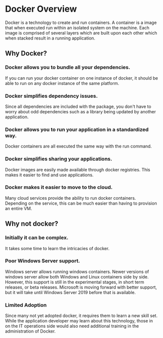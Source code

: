 # Docker Overview

Docker is a technology to create and run containers.  A container is a image that when executed run within an isolated system on the machine.  Each image is comprised of several layers which are built upon each other which when stacked result in a running application.

## Why Docker?

### Docker allows you to bundle all your dependencies.  

If you can run your docker container on one instance of docker, it should be able to run on any docker instance of the same platform.

### Docker simplifies dependency issues.

Since all dependencies are included with the package, you don't have to worry about odd dependencies such as a library being updated by another application.

### Docker allows you to run your application in a standardized way.  

Docker containers are all executed the same way with the run command.

### Docker simplifies sharing your applications.

Docker images are easily made available through docker registries.  This makes it easier to find and use applications.

### Docker makes it easier to move to the cloud.

Many cloud services provide the ability to run docker containers.  Depending on the service, this can be much easier than having to provision an entire VM.

## Why not docker?

### Initially it can be complex.
It takes some time to learn the intricacies of docker.

### Poor Windows Server support.

Windows server allows running windows containers.  Newer versions of windows server allow both Windows and Linux containers side by side.  However, this support is still in the experimental stages, in short term releases, or beta releases.  Microsoft is moving forward with better support, but it will take until Windows Server 2019 before that is available.

### Limited Adoption

Since many not yet adopted docker, it requires them to learn a new skill set.  While the application developer may learn about this technology, those in on the IT operations side would also need additional training in the administration of Docker.